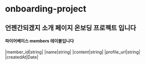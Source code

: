 # onboarding-project

## 언젠간되겠지 소개 페이지 온보딩 프로젝트 입니다

#### 파이어베이스 members 테이블입니다

|member_id|string|
|name|string|
|content|string|
|profile_url|string|
|createdAt|Date|
